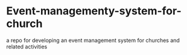 # Event-managementy-system-for-church
a repo for developing an event management system for churches and related activities
